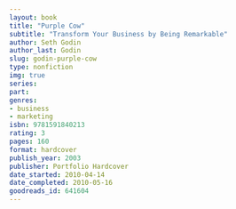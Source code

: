 ```yaml
---
layout: book
title: "Purple Cow"
subtitle: "Transform Your Business by Being Remarkable"
author: Seth Godin
author_last: Godin
slug: godin-purple-cow
type: nonfiction
img: true
series: 
part: 
genres:
- business
- marketing
isbn: 9781591840213
rating: 3
pages: 160
format: hardcover
publish_year: 2003
publisher: Portfolio Hardcover
date_started: 2010-04-14
date_completed: 2010-05-16
goodreads_id: 641604
---
```

